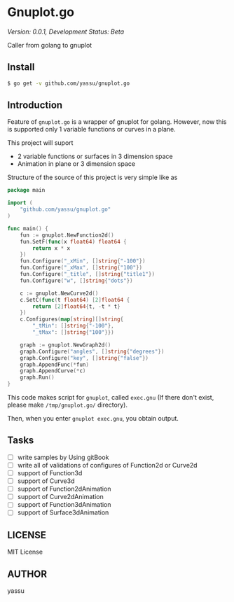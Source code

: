 Gnuplot.go
==============

*Version: 0.0.1, Development Status: Beta*

Caller from golang to gnuplot

Install
---------

``` bash
$ go get -v github.com/yassu/gnuplot.go
```

Introduction
--------------

Feature of `gnuplot.go` is a wrapper of gnuplot for golang.
However, now this is supported only 1 variable functions or curves in a plane.

This project will suport

* 2 variable functions or surfaces in 3 dimension space
* Animation in plane or 3 dimension space

Structure of the source of this project is very simple like as

``` go
package main

import (
	"github.com/yassu/gnuplot.go"
)

func main() {
	fun := gnuplot.NewFunction2d()
	fun.SetF(func(x float64) float64 {
		return x * x
	})
	fun.Configure("_xMin", []string{"-100"})
	fun.Configure("_xMax", []string{"100"})
	fun.Configure("_title", []string{"title1"})
	fun.Configure("w", []string{"dots"})

	c := gnuplot.NewCurve2d()
	c.SetC(func(t float64) [2]float64 {
		return [2]float64{t, -t * t}
	})
	c.Configures(map[string][]string{
		"_tMin": []string{"-100"},
		"_tMax": []string{"100"}})

	graph := gnuplot.NewGraph2d()
	graph.Configure("angles", []string{"degrees"})
	graph.Configure("key", []string{"false"})
	graph.AppendFunc(*fun)
	graph.AppendCurve(*c)
	graph.Run()
}
```

This code makes script for `gnuplot`, called `exec.gnu` (If there don't exist,
please make `/tmp/gnuplot.go/` directory).

Then, when you enter `gnuplot exec.gnu`, you obtain output.

Tasks
-------
- [ ] write samples by Using gitBook
- [ ] write all of validations of configures of Function2d or Curve2d
- [ ] support of Function3d
- [ ] support of Curve3d
- [ ] support of Function2dAnimation
- [ ] support of Curve2dAnimation
- [ ] support of Function3dAnimation
- [ ] support of Surface3dAnimation

LICENSE
---------

MIT License

AUTHOR
----------

yassu
